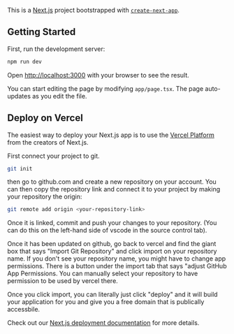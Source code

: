This is a [Next.js](https://nextjs.org) project bootstrapped with [`create-next-app`](https://nextjs.org/docs/app/api-reference/cli/create-next-app).

## Getting Started

First, run the development server:

```bash
npm run dev
```

Open [http://localhost:3000](http://localhost:3000) with your browser to see the result.

You can start editing the page by modifying `app/page.tsx`. The page auto-updates as you edit the file.

## Deploy on Vercel

The easiest way to deploy your Next.js app is to use the [Vercel Platform](https://vercel.com/new?utm_medium=default-template&filter=next.js&utm_source=create-next-app&utm_campaign=create-next-app-readme) from the creators of Next.js.

First connect your project to git.

```bash
git init
```

then go to github.com and create a new repository on your account. You can then copy the repository link and connect it to your project by making your repository the origin:

```bash
git remote add origin <your-repository-link>
```

Once it is linked, commit and push your changes to your repository. (You can do this on the left-hand side of vscode in the source control tab).

Once it has been updated on github, go back to vercel and find the giant box that says "Import Git Repository" and click import on your repository name. If you don't see your repository name, you might have to change app permissions. There is a button under the import tab that says "adjust GitHub App Permissions. You can manually select your repository to have permission to be used by vercel there.

Once you click import, you can literally just click "deploy" and it will build your application for you and give you a free domain that is publically accessbile.

Check out our [Next.js deployment documentation](https://nextjs.org/docs/app/building-your-application/deploying) for more details.



